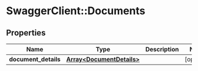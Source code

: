# SwaggerClient::Documents

## Properties
Name | Type | Description | Notes
------------ | ------------- | ------------- | -------------
**document_details** | [**Array&lt;DocumentDetails&gt;**](DocumentDetails.md) |  | [optional] 

